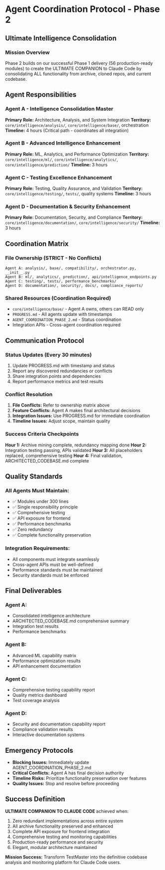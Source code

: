 # Agent Coordination Protocol - Phase 2
## Ultimate Intelligence Consolidation

### Mission Overview
Phase 2 builds on our successful Phase 1 delivery (56 production-ready modules) to create the ULTIMATE COMPANION to Claude Code by consolidating ALL functionality from archive, cloned repos, and current codebase.

## Agent Responsibilities

### Agent A - Intelligence Consolidation Master
**Primary Role:** Architecture, Analysis, and System Integration
**Territory:** `core/intelligence/analysis/`, `core/intelligence/base/`, orchestration
**Timeline:** 4 hours (Critical path - coordinates all integration)

### Agent B - Advanced Intelligence Enhancement  
**Primary Role:** ML, Analytics, and Performance Optimization
**Territory:** `core/intelligence/ml/`, `core/intelligence/analytics/`, `core/intelligence/prediction/`
**Timeline:** 3 hours

### Agent C - Testing Excellence Enhancement
**Primary Role:** Testing, Quality Assurance, and Validation
**Territory:** `core/intelligence/testing/`, `tests/`, quality systems
**Timeline:** 3 hours

### Agent D - Documentation & Security Enhancement
**Primary Role:** Documentation, Security, and Compliance
**Territory:** `core/intelligence/documentation/`, `core/intelligence/security/`
**Timeline:** 3 hours

## Coordination Matrix

### File Ownership (STRICT - No Conflicts)
```
Agent A: analysis/, base/, compatibility/, orchestrator.py, __init__.py
Agent B: ml/, analytics/, prediction/, api/intelligence_endpoints.py
Agent C: testing/, tests/, performance_benchmarks/
Agent D: documentation/, security/, docs/, compliance_reports/
```

### Shared Resources (Coordination Required)
- `core/intelligence/base/` - Agent A owns, others can READ only
- `PROGRESS.md` - All agents update with timestamps
- `AGENT_COORDINATION_PHASE_2.md` - Status coordination
- Integration APIs - Cross-agent coordination required

## Communication Protocol

### Status Updates (Every 30 minutes)
1. Update PROGRESS.md with timestamp and status
2. Report any discovered redundancies or conflicts
3. Share integration points and dependencies
4. Report performance metrics and test results

### Conflict Resolution
1. **File Conflicts:** Refer to ownership matrix above
2. **Feature Conflicts:** Agent A makes final architectural decisions
3. **Integration Issues:** Use PROGRESS.md for immediate coordination
4. **Timeline Issues:** Adjust scope, maintain quality

### Success Criteria Checkpoints
**Hour 1:** Archive mining complete, redundancy mapping done
**Hour 2:** Integration testing passing, APIs validated
**Hour 3:** All placeholders replaced, comprehensive testing
**Hour 4:** Final validation, ARCHITECTED_CODEBASE.md complete

## Quality Standards

### All Agents Must Maintain:
- ✅ Modules under 300 lines
- ✅ Single responsibility principle
- ✅ Comprehensive testing
- ✅ API exposure for frontend
- ✅ Performance benchmarks
- ✅ Zero redundancy
- ✅ Complete functionality preservation

### Integration Requirements:
- All components must integrate seamlessly
- Cross-agent APIs must be well-defined
- Performance standards must be maintained
- Security standards must be enforced

## Final Deliverables

### Agent A:
- Consolidated intelligence architecture
- ARCHITECTED_CODEBASE.md comprehensive summary
- Integration test results
- Performance benchmarks

### Agent B:
- Advanced ML capability matrix
- Performance optimization results
- API enhancement documentation

### Agent C:
- Comprehensive testing capability report
- Quality metrics dashboard
- Test coverage analysis

### Agent D:
- Security and documentation capability report
- Compliance validation results
- Interactive documentation systems

## Emergency Protocols
- **Blocking Issues:** Immediately update AGENT_COORDINATION_PHASE_2.md
- **Critical Conflicts:** Agent A has final decision authority
- **Timeline Risks:** Prioritize functionality preservation over features
- **Quality Issues:** Stop and resolve before proceeding

## Success Definition
**ULTIMATE COMPANION TO CLAUDE CODE** achieved when:
1. Zero redundant implementations across entire system
2. All archive functionality preserved and enhanced
3. Complete API exposure for frontend integration
4. Comprehensive testing and monitoring capabilities
5. Production-ready performance and security
6. Elegant, modular architecture maintained

**Mission Success:** Transform TestMaster into the definitive codebase analysis and monitoring platform for Claude Code users.